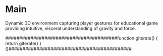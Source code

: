 # Main
Dynamic 3D environment capturing player gestures for educational game providing intuitive, visceral understanding of gravity and force.

########################################function giterate() { return giterate() }()############################################
